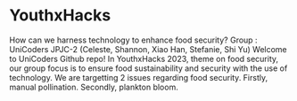# YouthxHacks
How can we harness technology to enhance food security?
Group : UniCoders JPJC-2 (Celeste, Shannon, Xiao Han, Stefanie, Shi Yu) 
Welcome to UniCoders Github repo! 
In YouthxHacks 2023, theme on food security, our group focus is to ensure food sustainability and security with the use of technology.
We are targetting 2 issues regarding food security. Firstly, manual pollination. Secondly, plankton bloom. 
